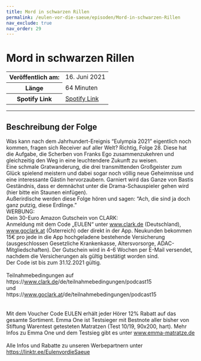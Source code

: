 ```yaml
---
title: Mord in schwarzen Rillen
permalink: /eulen-vor-die-saeue/episoden/Mord-in-schwarzen-Rillen
nav_exclude: true
nav_order: 29
---
```


# Mord in schwarzen Rillen
<table class="resp-table dcf-table dcf-table-responsive dcf-table-bordered dcf-table-striped dcf-w-100%">
                    <tbody>
                        <tr>
                            <th scope="row">Veröffentlich am:</th>
                            <td data-label="Veröffentlich am:">16. Juni 2021</td>
                        </tr>
                        <tr>
                            <th scope="row">Länge </th>
                            <td data-label="Länge ">64 Minuten</td>
                        </tr><tr>
                                <th scope="row">Spotify Link</th>
                                <td data-label="Spotify Link"><a href="https://open.spotify.com/episode/0fXycdXMAdoKmLZNknee4z">Spotify Link</a></td>
                            </tr></tbody>
                </table>

***

## Beschreibung der Folge

<div>
Was kann nach dem Jahrhundert-Ereignis “Eulympia 2021” eigentlich noch kommen, fragen sich Receiver auf aller Welt? Richtig, Folge 28. Diese hat die Aufgabe, die Scherben von Franks Ego zusammenzukehren und gleichzeitig den Weg in eine leuchtendere Zukunft zu weisen.  <br> Eine schmale Gratwanderung, die drei transmittenden Großgeister zum Glück spielend meistern und dabei sogar noch völlig neue Geheimnisse und eine interessante Gästin hervorzaubern. Garniert wird das Ganze von Bastis Geständnis, dass er demnächst unter die Drama-Schauspieler gehen wird (hier bitte ein Staunen einfügen).  <br> Außerirdische werden diese Folge hören und sagen: “Ach, die sind ja doch ganz putzig, diese Erdlinge.” <br> WERBUNG: <br> Dein 30-Euro Amazon Gutschein von CLARK: <br> Anmeldung mit dem Code „EULEN“ unter <a href="www.clark.de">www.clark.de</a> (Deutschland), <a href="www.goclark.at">www.goclark.at</a> (Österreich) oder direkt in der App. Neukunden bekommen 15€ pro jede in die App hochgeladene bestehende Versicherung (ausgeschlossen Gesetzliche Krankenkasse, Altersvorsorge, ADAC-Mitgliedschaften). Der Gutschein wird in 4-6 Wochen per E-Mail versendet, nachdem die Versicherungen als gültig bestätigt worden sind. <br> Der Code ist bis zum 31.12.2021 gültig. <br>  <br> Teilnahmebedingungen auf <br> https://<a href="www.clark.de">www.clark.de</a>/de/teilnahmebedingungen/podcast15 <br> und <br> https://<a href="www.goclark.at">www.goclark.at</a>/de/teilnahmebedingungen/podcast15 <br>  <br>  <br> Mit dem Voucher Code EULEN erhält jeder Hörer 12% Rabatt auf das gesamte Sortiment. Emma One ist Testsieger mit Bestnote aller bisher von Stiftung Warentest getesteten Matratzen (Test 10/19, 90x200, hart). Mehr Infos zu Emma One und dem Testsieg gibt es unter <a href="www.emma-matratze.de">www.emma-matratze.de</a>   <br>  <br> Alle Infos und Rabatte zu unseren Werbepartnern unter <a href="https://linktr.ee/EulenvordieSaeue">https://linktr.ee/EulenvordieSaeue</a>  
</div>

